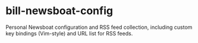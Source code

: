 # bill-newsboat-config
Personal Newsboat configuration and RSS feed collection, including custom key bindings (Vim-style) and URL list for RSS feeds.

